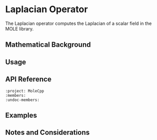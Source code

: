 # Laplacian Operator

The Laplacian operator computes the Laplacian of a scalar field in the MOLE library.

## Mathematical Background

<!-- TODO: Add mathematical background, principles, and mimetic properties -->

## Usage

<!-- TODO: Add basic usage examples and patterns -->

## API Reference

```{doxygenclass} Laplacian
:project: MoleCpp
:members:
:undoc-members:
```

## Examples

<!-- TODO: Add practical examples and use cases -->

## Notes and Considerations

<!-- TODO: Add important notes and considerations for using this operator --> 